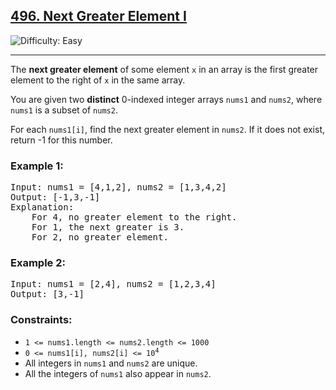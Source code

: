 <h2><a href="https://leetcode.com/problems/next-greater-element-i">496. Next Greater Element I</a></h2> 
<img src="https://img.shields.io/badge/Difficulty-Easy-brightgreen" alt="Difficulty: Easy" />
<hr>

<p>The <strong>next greater element</strong> of some element <code>x</code> in an array is the first greater element to the right of <code>x</code> in the same array.</p>

<p>You are given two <strong>distinct</strong> 0-indexed integer arrays <code>nums1</code> and <code>nums2</code>, where <code>nums1</code> is a subset of <code>nums2</code>.</p>

<p>For each <code>nums1[i]</code>, find the next greater element in <code>nums2</code>. If it does not exist, return -1 for this number.</p>

<h3>Example 1:</h3>

<pre>
Input: nums1 = [4,1,2], nums2 = [1,3,4,2]
Output: [-1,3,-1]
Explanation:
    For 4, no greater element to the right.
    For 1, the next greater is 3.
    For 2, no greater element.
</pre>

<h3>Example 2:</h3>

<pre>
Input: nums1 = [2,4], nums2 = [1,2,3,4]
Output: [3,-1]
</pre>

<h3>Constraints:</h3>
<ul>
  <li><code>1 &lt;= nums1.length &lt;= nums2.length &lt;= 1000</code></li>
  <li><code>0 &lt;= nums1[i], nums2[i] &lt;= 10<sup>4</sup></code></li>
  <li>All integers in <code>nums1</code> and <code>nums2</code> are unique.</li>
  <li>All the integers of <code>nums1</code> also appear in <code>nums2</code>.</li>
</ul>

